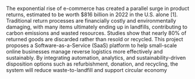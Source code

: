 The exponential rise of e-commerce has created a parallel surge in product returns, estimated to be worth
$816 billion in 2022 in the U.S. alone [1]. Traditional return processes are financially costly and
environmentally damaging, with many items ultimately ending up in landfills, contributing to carbon
emissions and wasted resources. Studies show that nearly 80% of returned goods are discarded rather
than resold or recycled.
This project proposes a Software-as-a-Service (SaaS) platform to help small-scale online businesses manage
reverse logistics more effectively and sustainably. By integrating automation, analytics, and
sustainability-driven disposition options such as refurbishment, donation, and recycling, the system will
reduce waste-to-landfill and support circular economy 
